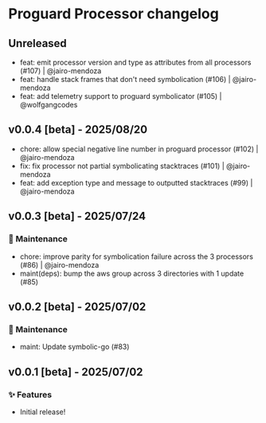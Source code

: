 # Proguard Processor changelog

## Unreleased

- feat: emit processor version and type as attributes from all processors (#107) | @jairo-mendoza
- feat: handle stack frames that don't need symbolication (#106) | @jairo-mendoza
- feat: add telemetry support to proguard symbolicator (#105) | @wolfgangcodes

## v0.0.4 [beta] - 2025/08/20

- chore: allow special negative line number in proguard processor (#102) | @jairo-mendoza
- fix: fix processor not partial symbolicating stacktraces (#101) | @jairo-mendoza
- feat: add exception type and message to outputted stacktraces (#99) | @jairo-mendoza

## v0.0.3 [beta] - 2025/07/24

### 🚧 Maintenance

- chore: improve parity for symbolication failure across the 3 processors (#86) | @jairo-mendoza
- maint(deps): bump the aws group across 3 directories with 1 update (#85)

## v0.0.2 [beta] - 2025/07/02

### 🚧 Maintenance

- maint: Update symbolic-go (#83)

## v0.0.1 [beta] - 2025/07/02

### ✨ Features

- Initial release!
